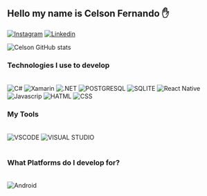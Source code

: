 ## Hello my name is Celson Fernando ✋

[![Instagram](https://img.shields.io/badge/Instagram-E4405F?style=for-the-badge&logo=instagram&logoColor=white)](https://www.instagram.com/celsonfernand0/)
[![Linkedin](https://img.shields.io/badge/LinkedIn-0077B5?style=for-the-badge&logo=linkedin&logoColor=white)](https://www.linkedin.com/in/celson-fernando-1430b2276)

![Celson GitHub stats](https://github-readme-stats.vercel.app/api?username=celsonfernand0&show_icons=true&theme=radical)


### Technologies I use to develop

<div style ="display: inline block"><br/>
 <img align="center" alt="C#" src="	https://img.shields.io/badge/C%23-239120?style=for-the-badge&logo=c-sharp&logoColor=white"/>
   <img align="center" alt="Xamarin" src="[	https://img.shields.io/badge/CSS-239120?&style=for-the-badge&logo=css3&logoColor=white](https://img.shields.io/badge/Xamarin-3498DB?style=for-the-badge&logo=xamarin&logoColor=white)"/>
  <img align="center" alt=".NET" src="https://img.shields.io/badge/.NET-5C2D91?style=for-the-badge&logo=.net&logoColor=white"/>
 <img align="center" alt="POSTGRESQL" src="https://img.shields.io/badge/PostgreSQL-316192?style=for-the-badge&logo=postgresql&logoColor=white"/>
  <img align="center" alt="SQLITE" src="https://img.shields.io/badge/SQLite-07405E?style=for-the-badge&logo=sqlite&logoColor=white"/>
 <img align="center" alt="React Native" src="[https://img.shields.io/badge/PostgreSQL-316192?style=for-the-badge&logo=postgresql&logoColor=white](https://img.shields.io/badge/React_Native-20232A?style=for-the-badge&logo=react&logoColor=61DAFB)"/>
  <img align="center" alt="Javascrip" src="	https://img.shields.io/badge/JavaScript-F7DF1E?style=for-the-badge&logo=javascript&logoColor=black"/>
    <img align="center" alt="HATML" src="[	https://img.shields.io/badge/JavaScript-F7DF1E?style=for-the-badge&logo=javascript&logoColor=black](https://img.shields.io/badge/HTML5-E34F26?style=for-the-badge&logo=html5&logoColor=white)"/>
     <img align="center" alt="CSS" src="	https://img.shields.io/badge/CSS-239120?&style=for-the-badge&logo=css3&logoColor=white"/>
      
     

</div>

### My Tools

<div style ="display: inline block"><br/>
 <img align="center" alt="VSCODE" src="	https://img.shields.io/badge/Visual_Studio_Code-0078D4?style=for-the-badge&logo=visual%20studio%20code&logoColor=white"/>
  <img align="center" alt="VISUAL STUDIO" src="	https://img.shields.io/badge/Visual_Studio-5C2D91?style=for-the-badge&logo=visual%20studio&logoColor=white"/>
</div><br/>

### What Platforms do I develop for?

<div style ="display: inline block"><br/>
 <img align="center" alt="Android" src="https://img.shields.io/badge/Android-3DDC84?style=for-the-badge&logo=android&logoColor=white"/>
</div><br/>





